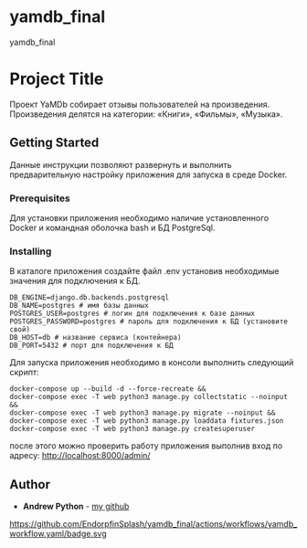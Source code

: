 # yamdb_final
yamdb_final

# Project Title

Проект YaMDb собирает отзывы пользователей на произведения. Произведения делятся на категории: «Книги», «Фильмы», «Музыка».

## Getting Started

Данные инструкции позволяют развернуть и выполнить предварительную настройку приложения для запуска в среде Docker.

### Prerequisites

Для установки приложения необходимо наличие установленного Docker и командная оболочка bash и БД PostgreSql.


### Installing

В каталоге приложения создайте файл .env установив необходимые значения для подключения к БД.
```
DB_ENGINE=django.db.backends.postgresql
DB_NAME=postgres # имя базы данных
POSTGRES_USER=postgres # логин для подключения к базе данных
POSTGRES_PASSWORD=postgres # пароль для подключения к БД (установите свой)
DB_HOST=db # название сервиса (контейнера)
DB_PORT=5432 # порт для подключения к БД
```

Для запуска приложения необходимо в консоли выполнить следующий скрипт:


```
docker-compose up --build -d --force-recreate && 
docker-compose exec -T web python3 manage.py collectstatic --noinput && 
docker-compose exec -T web python3 manage.py migrate --noinput && 
docker-compose exec -T web python3 manage.py loaddata fixtures.json
docker-compose exec -T web python3 manage.py createsuperuser 
```

после этого можно проверить работу приложения выполнив вход по адресу:
[http://localhost:8000/admin/][link]


## Author

* **Andrew Python** - [my github](https://github.com/EndorpfinSplash)


[link]: http://localhost:8000/admin/

https://github.com/EndorpfinSplash/yamdb_final/actions/workflows/yamdb_workflow.yaml/badge.svg